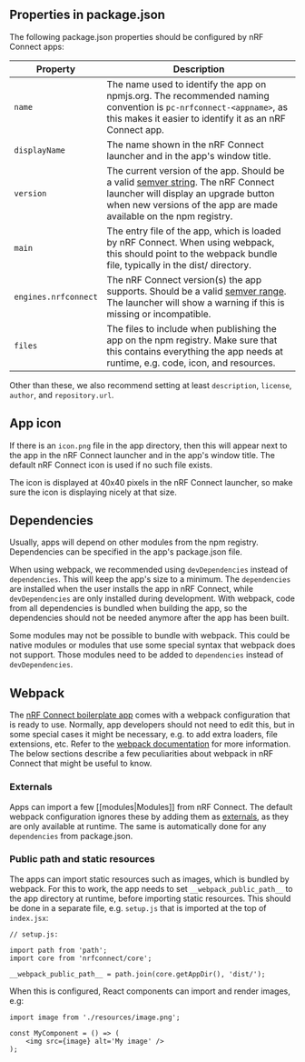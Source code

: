 ## Properties in package.json

The following package.json properties should be configured by nRF Connect apps:

| Property | Description |
| -------- | ----------- |
| `name`   | The name used to identify the app on npmjs.org. The recommended naming convention is `pc-nrfconnect-<appname>`, as this makes it easier to identify it as an nRF Connect app. |
| `displayName` | The name shown in the nRF Connect launcher and in the app's window title. |
| `version` | The current version of the app. Should be a valid [semver string](http://semver.org/). The nRF Connect launcher will display an upgrade button when new versions of the app are made available on the npm registry. |
| `main` | The entry file of the app, which is loaded by nRF Connect. When using webpack, this should point to the webpack bundle file, typically in the dist/ directory. |
| `engines.nrfconnect` | The nRF Connect version(s) the app supports. Should be a valid [semver range](https://github.com/npm/node-semver#ranges). The launcher will show a warning if this is missing or incompatible. |
| `files` | The files to include when publishing the app on the npm registry. Make sure that this contains everything the app needs at runtime, e.g. code, icon, and resources. |

Other than these, we also recommend setting at least `description`, `license`, `author`, and `repository.url`.

## App icon

If there is an `icon.png` file in the app directory, then this will appear next to the app in the nRF Connect launcher and in the app's window title. The default nRF Connect icon is used if no such file exists.

The icon is displayed at 40x40 pixels in the nRF Connect launcher, so make sure the icon is displaying nicely at that size.

## Dependencies

Usually, apps will depend on other modules from the npm registry. Dependencies can be specified in the app's package.json file. 

When using webpack, we recommended using `devDependencies` instead of `dependencies`. This will keep the app's size to a minimum. The `dependencies` are installed when the user installs the app in nRF Connect, while `devDependencies` are only installed during development. With webpack, code from all dependencies is bundled when building the app, so the dependencies should not be needed anymore after the app has been built.

Some modules may not be possible to bundle with webpack. This could be native modules or modules that use some special syntax that webpack does not support. Those modules need to be added to `dependencies` instead of `devDependencies`.

## Webpack

The [nRF Connect boilerplate app](https://github.com/NordicSemiconductor/pc-nrfconnect-boilerplate) comes with a webpack configuration that is ready to use. Normally, app developers should not need to edit this, but in some special cases it might be necessary, e.g. to add extra loaders, file extensions, etc. Refer to the [webpack documentation](https://webpack.js.org/) for more information. The below sections describe a few peculiarities about webpack in nRF Connect that might be useful to know.

### Externals

Apps can import a few [[modules|Modules]] from nRF Connect. The default webpack configuration ignores these by adding them as [externals](https://webpack.js.org/configuration/externals/), as they are only available at runtime. The same is automatically done for any `dependencies` from package.json.

### Public path and static resources

The apps can import static resources such as images, which is bundled by webpack. For this to work, the app needs to set `__webpack_public_path__` to the app directory at runtime, before importing static resources. This should be done in a separate file, e.g. `setup.js` that is imported at the top of `index.jsx`:

```
// setup.js:

import path from 'path';
import core from 'nrfconnect/core';

__webpack_public_path__ = path.join(core.getAppDir(), 'dist/');
```

When this is configured, React components can import and render images, e.g:

```
import image from './resources/image.png';

const MyComponent = () => (
    <img src={image} alt='My image' />
);
```